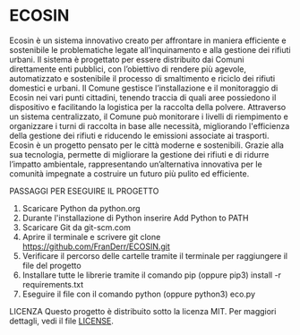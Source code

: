 # ECOSIN
Ecosin è un sistema innovativo creato per affrontare in maniera efficiente e 
sostenibile le problematiche legate all’inquinamento e alla gestione dei rifiuti 
urbani. Il sistema è progettato per essere distribuito dai Comuni direttamente enti 
pubblici, con l’obiettivo di rendere più agevole, automatizzato e sostenibile il 
processo di smaltimento e riciclo dei rifiuti domestici e urbani. Il Comune gestisce 
l’installazione e il monitoraggio di Ecosin nei vari punti cittadini, tenendo traccia 
di quali aree possiedono il dispositivo e facilitando la logistica per la raccolta 
della polvere. Attraverso un sistema centralizzato, il Comune può monitorare 
i livelli di riempimento e organizzare i turni di raccolta in base alle necessità, 
migliorando l'efficienza della gestione dei rifiuti e riducendo le emissioni associate
ai trasporti. Ecosin è un progetto pensato per le città moderne e sostenibili. 
Grazie alla sua tecnologia, permette di migliorare la gestione dei rifiuti e di 
ridurre l’impatto ambientale, rappresentando un’alternativa innovativa per le 
comunità impegnate a costruire un futuro più pulito ed efficiente.

PASSAGGI PER ESEGUIRE IL PROGETTO
1. Scaricare Python da python.org
2. Durante l'installazione di Python inserire Add Python to PATH
3. Scaricare Git da git-scm.com
4. Aprire il terminale e scrivere git clone https://github.com/FranDerr/ECOSIN.git
5. Verificare il percorso delle cartelle tramite il terminale per raggiungere il file del progetto
6. Installare tutte le librerie tramite il comando pip (oppure pip3) install -r requirements.txt
7. Eseguire il file con il comando python (oppure python3) eco.py

LICENZA
Questo progetto è distribuito sotto la licenza MIT. Per maggiori dettagli, vedi il file [LICENSE](LICENSE).

